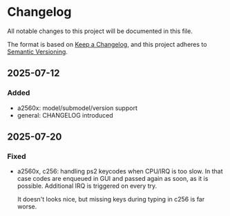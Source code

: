 # Changelog

All notable changes to this project will be documented in this file.

The format is based on [Keep a Changelog](https://keepachangelog.com/en/1.1.0/),
and this project adheres to [Semantic Versioning](https://semver.org/spec/v2.0.0.html).

## 2025-07-12

### Added
- a2560x: model/submodel/version support 
- general: CHANGELOG introduced

## 2025-07-20

### Fixed
- a2560x, c256: handling ps2 keycodes when CPU/IRQ is too slow.
  In that case codes are enqueued in GUI and passed again as soon,
  as it is possible. Additional IRQ is triggered on every try.

  It doesn't looks nice, but missing keys during typing in c256
  is far worse.
